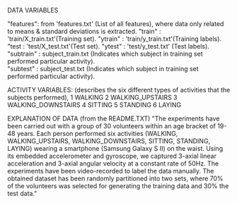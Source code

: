  
DATA VARIABLES 

"features": from 'features.txt' (List of all features), where data only related to means & standard deviations is extracted. 
"train" : 'train/X_train.txt'(Training set). 
"ytrain" : 'train/y_train.txt'(Training labels). 
"test : 'test/X_test.txt'(Test set). 
"ytest" : 'test/y_test.txt' (Test labels). 
"subtrain" : subject_train.txt (Indicates which subject in training set performed particular activity).   
"subtest" : subject_test.txt (Indicates which subject in training set performed particular activity). 


ACTIVITY VARIABLES:
(describes the six different types of activities that the subjects performed), 
1 WALKING
2 WALKING_UPSTAIRS
3 WALKING_DOWNSTAIRS
4 SITTING
5 STANDING
6 LAYING 


EXPLANATION OF DATA (from the README.TXT) 
"The experiments have been carried out with a group of 30 volunteers within an age bracket of 19-48 years. Each person performed six activities (WALKING, WALKING_UPSTAIRS, WALKING_DOWNSTAIRS, SITTING, STANDING, LAYING) wearing a smartphone (Samsung Galaxy S II) on the waist. Using its embedded accelerometer and gyroscope, we captured 3-axial linear acceleration and 3-axial angular velocity at a constant rate of 50Hz. The experiments have been video-recorded to label the data manually. The obtained dataset has been randomly partitioned into two sets, where 70% of the volunteers was selected for generating the training data and 30% the test data." 





